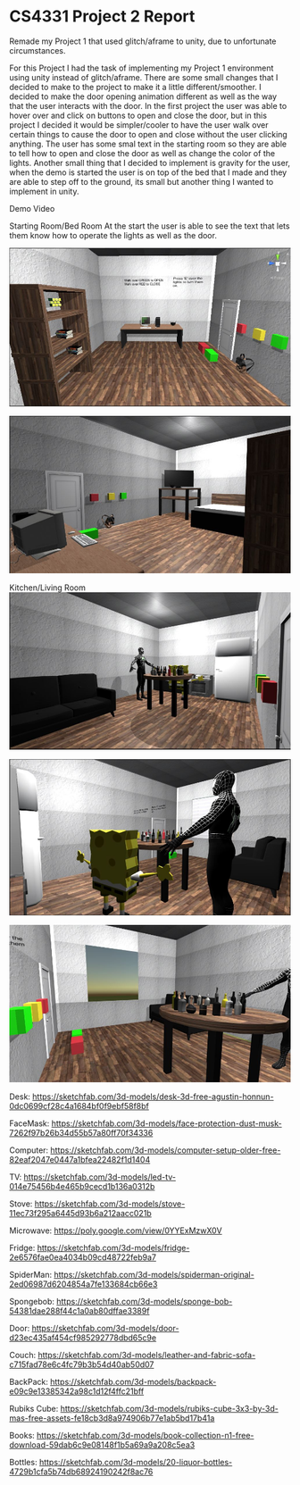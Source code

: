 

# CS4331 Project 2 Report
Remade my Project 1 that used glitch/aframe to unity, due to unfortunate circumstances.

For this Project I had the task of implementing my Project 1 environment using unity instead of glitch/aframe. 
There are some small changes that I decided to make to the project to make it a little different/smoother. I decided to make the door opening animation different as well as the way that the user interacts with the door. In the first project the user was able to hover over and click on buttons to open and close the door, but in this project I decided it would be simpler/cooler to have the user walk over certain things to cause the door to open and close without the user clicking anything. The user has some smal text in the starting room so they are able to tell how to open and close the door as well as change the color of the lights. Another small thing that I decided to implement is gravity for the user, when the demo is started the user is on top of the bed that I made and they are able to step off to the ground, its small but another thing I wanted to implement in unity. 


Demo Video

Starting Room/Bed Room
At the start the user is able to see the text that lets them know how to operate the lights as well as the door. 

![](images/Startingroom1.JPG)

![](images/startingroom2.JPG)





Kitchen/Living Room
![](images/Otherroom1.JPG)

![](images/otherroom2.JPG)

![](images/otherroom3.JPG)







Desk:
https://sketchfab.com/3d-models/desk-3d-free-agustin-honnun-0dc0699cf28c4a1684bf0f9ebf58f8bf

FaceMask:
https://sketchfab.com/3d-models/face-protection-dust-musk-7262f97b26b34d55b57a80ff70f34336

Computer:
https://sketchfab.com/3d-models/computer-setup-older-free-82eaf2047e0447a1bfea22482f1d1404

TV:
https://sketchfab.com/3d-models/led-tv-014e75456b4e465b9cecd1b136a0312b

Stove:
https://sketchfab.com/3d-models/stove-11ec73f295a6445d93b6a212aacc021b

Microwave:
https://poly.google.com/view/0YYExMzwX0V

Fridge:
https://sketchfab.com/3d-models/fridge-2e6576fae0ea4034b09cd48722feb9a7

SpiderMan:
https://sketchfab.com/3d-models/spiderman-original-2ed06987d6204854a7fe133684cb66e3

Spongebob:
https://sketchfab.com/3d-models/sponge-bob-54381dae288f44c1a0ab80dffae3389f

Door:
https://sketchfab.com/3d-models/door-d23ec435af454cf985292778dbd65c9e

Couch:
https://sketchfab.com/3d-models/leather-and-fabric-sofa-c715fad78e6c4fc79b3b54d40ab50d07

BackPack:
https://sketchfab.com/3d-models/backpack-e09c9e13385342a98c1d12f4ffc21bff

Rubiks Cube:
https://sketchfab.com/3d-models/rubiks-cube-3x3-by-3d-mas-free-assets-fe18cb3d8a974906b77e1ab5bd17b41a
  
Books:
https://sketchfab.com/3d-models/book-collection-n1-free-download-59dab6c9e08148f1b5a69a9a208c5ea3

Bottles:
https://sketchfab.com/3d-models/20-liquor-bottles-4729b1cfa5b74db68924190242f8ac76
